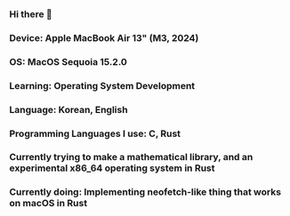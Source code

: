 ### Hi there 👋

### Device: Apple MacBook Air 13" (M3, 2024)
### OS: MacOS Sequoia 15.2.0
### Learning: Operating System Development
### Language: Korean, English
### Programming Languages I use: C, Rust
### Currently trying to make a mathematical library, and an experimental x86_64 operating system in Rust
### Currently doing: Implementing neofetch-like thing that works on macOS in Rust


<!--
**TheRustUser/TheRustUser** is a ✨ _special_ ✨ repository because its `README.md` (this file) appears on your GitHub profile.

Here are some ideas to get you started:

- 🔭 I’m currently working on ...
- 🌱 I’m currently learning ...
- 👯 I’m looking to collaborate on ...
- 🤔 I’m looking for help with ...
- 💬 Ask me about ...
- 📫 How to reach me: ...
- 😄 Pronouns: ...
- ⚡ Fun fact: ...
-->
